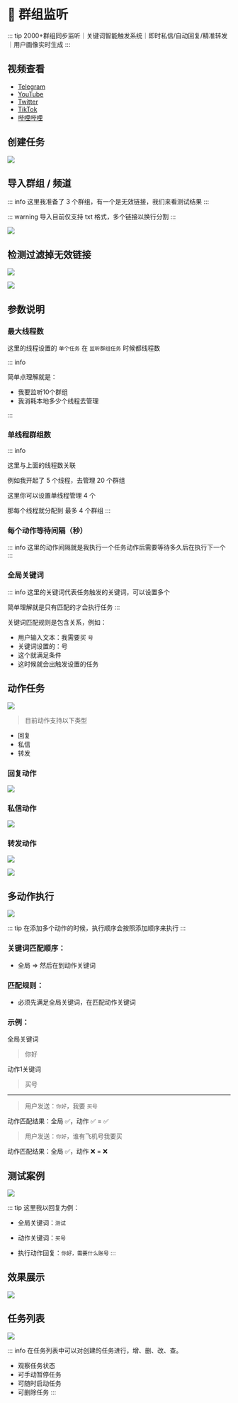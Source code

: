 # 📡 群组监听

::: tip
<span class="counter">2000+</span>群组同步监听｜关键词智能触发系统｜即时私信/自动回复/精准转发｜用户画像实时生成
:::

## 视频查看

- [Telegram](https://t.me/tgxproc/14)
- [YouTube](https://t.me/tgxproc/14)
- [Twitter](https://t.me/tgxproc/14)
- [TikTok](https://t.me/tgxproc/14)
- [哔哩哔哩](https://t.me/tgxproc/14)

## 创建任务

![](../assets/monitor/jiantin_1.png)


## 导入群组 / 频道

::: info
这里我准备了 3 个群组，有一个是无效链接，我们来看测试结果
:::

::: warning
导入目前仅支持 txt 格式，多个链接以换行分割
:::

![](../assets/join/join_2.png)

## 检测过滤掉无效链接

![](../assets/join/join_3.png)

![](../assets/join/join_4.png)

## 参数说明

### 最大线程数

这里的线程设置的 `单个任务` 在 `监听群组任务` 时候都线程数

::: info


简单点理解就是：
- 我要监听10个群组
- 我消耗本地多少个线程去管理

:::

### 单线程群组数

::: info

这里与上面的线程数关联

例如我开起了 5 个线程，去管理 20 个群组

这里你可以设置单线程管理 4 个

那每个线程就分配到 最多 4 个群组
:::

### 每个动作等待间隔（秒）

::: info
这里的动作间隔就是我执行一个任务动作后需要等待多久后在执行下一个
:::

### 全局关键词

::: info
这里的关键词代表任务触发的关键词，可以设置多个

简单理解就是只有匹配的才会执行任务
:::

关键词匹配规则是包含关系，例如：

- 用户输入文本：我需要买 `号`
- 关键词设置的：号
- 这个就满足条件
- 这时候就会出触发设置的任务

## 动作任务

![](../assets/monitor/jiantin_2.png)

> 目前动作支持以下类型

- 回复
- 私信
- 转发

### 回复动作

![](../assets/monitor/jiantin_4.png)

### 私信动作

![](../assets/monitor/jiantin_6.png)

### 转发动作

![](../assets/monitor/jiantin_7.png)

![](../assets/monitor/jiantin_8.png)

## 多动作执行

![](../assets/monitor/jiantin_5.png)

::: tip
在添加多个动作的时候，执行顺序会按照添加顺序来执行
:::

### 关键词匹配顺序：

- 全局 => 然后在到动作关键词

### 匹配规则：

- 必须先满足全局关键词，在匹配动作关键词

### 示例：

全局关键词

> 你好

动作1关键词 

>买号
--- 
> 用户发送：`你好`，我要 `买号`

动作匹配结果：全局 ✅，动作 ✅ = ✅

> 用户发送：`你好`，谁有飞机号我要买

动作匹配结果：全局 ✅，动作 ❌ = ❌


## 测试案例

![](../assets/monitor/jiantin_9.png)

::: tip
这里我以回复为例：

- 全局关键词：`测试`

- 动作关键词：`买号`

- 执行动作回复：`你好，需要什么账号`
:::


## 效果展示

![](../assets/monitor/jiantin_11.png)

## 任务列表

![](../assets/monitor/jiantin_10.png)

::: info
在任务列表中可以对创建的任务进行，增、删、改、查。

- 观察任务状态
- 可手动暂停任务
- 可随时启动任务
- 可删除任务
:::
